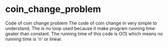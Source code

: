 # coin_change_problem
Code of coin change problem
The code of coin change in very simple to understand.
The is no loop used because it make program running time geater than constant.
The running time of this code is O(1) which means no running time is 'n' or linear. 
